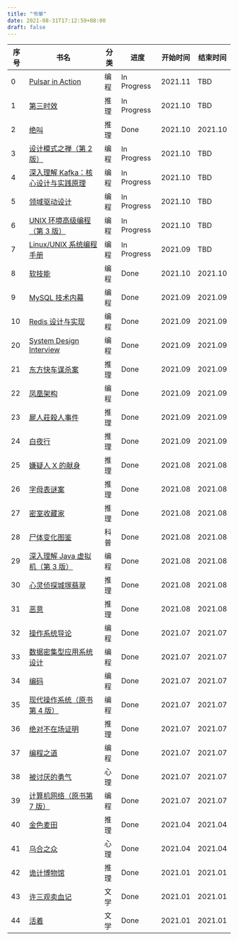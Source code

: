 ```yaml
---
title: "书单"
date: 2021-08-31T17:12:59+08:00
draft: false
---
```


| 序号 | 书名                                                                            | 分类 | 进度        | 开始时间 | 结束时间 |
| ---- | ------------------------------------------------------------------------------- | ---- | ----------- | -------- | -------- |
| 0    | [Pulsar in Action](https://book.douban.com/subject/34615687/)                   | 编程 | In Progress | 2021.11  | TBD      |
| 1    | [第三时效](https://book.douban.com/subject/21324173/)                           | 推理 | In Progress | 2021.10  | TBD      |
| 2    | [绝叫](https://book.douban.com/subject/35031587/)                               | 推理 | Done        | 2021.10  | 2021.10  |
| 3    | [设计模式之禅（第 2 版）](https://book.douban.com/subject/25843319/)            | 编程 | In Progress | 2021.10  | TBD      |
| 4    | [深入理解 Kafka：核心设计与实践原理](https://book.douban.com/subject/30437872/) | 编程 | In Progress | 2021.10  | TBD      |
| 5    | [领域驱动设计](https://book.douban.com/subject/26819666/)                       | 编程 | In Progress | 2021.10  | TBD      |
| 6    | [UNIX 环境高级编程（第 3 版）](https://book.douban.com/subject/25900403)        | 编程 | In Progress | 2021.10  | TBD      |
| 7    | [Linux/UNIX 系统编程手册](https://book.douban.com/subject/25809330/)            | 编程 | In Progress | 2021.09  | TBD      |
| 8    | [软技能](https://book.douban.com/subject/26835090)                              | 编程 | Done        | 2021.10  | 2021.10  |
| 9    | [MySQL 技术内幕](https://book.douban.com/subject/24708143)                      | 编程 | Done        | 2021.09  | 2021.09  |
| 10   | [Redis 设计与实现](https://book.douban.com/subject/25900156)                    | 编程 | Done        | 2021.09  | 2021.09  |
| 20   | [System Design Interview](https://book.douban.com/subject/35246417)             | 编程 | Done        | 2021.09  | 2021.09  |
| 21   | [东方快车谋杀案](https://book.douban.com/subject/1827374)                       | 推理 | Done        | 2021.09  | 2021.09  |
| 22   | [凤凰架构](https://book.douban.com/subject/35492898)                            | 编程 | Done        | 2021.09  | 2021.09  |
| 23   | [屍人莊殺人事件](https://book.douban.com/subject/33456870)                      | 推理 | Done        | 2021.09  | 2021.09  |
| 24   | [白夜行](https://book.douban.com/subject/3259440)                               | 推理 | Done        | 2021.09  | 2021.09  |
| 25   | [嫌疑人 X 的献身](https://book.douban.com/subject/3211779)                      | 推理 | Done        | 2021.08  | 2021.08  |
| 26   | [字母表谜案](https://book.douban.com/subject/35390390)                          | 推理 | Done        | 2021.08  | 2021.08  |
| 27   | [密室收藏家](https://book.douban.com/subject/26348596)                          | 推理 | Done        | 2021.08  | 2021.08  |
| 28   | [尸体变化图鉴](https://book.douban.com/subject/30264678)                        | 科普 | Done        | 2021.08  | 2021.08  |
| 29   | [深入理解 Java 虚拟机（第 3 版）](https://book.douban.com/subject/34907497)     | 编程 | Done        | 2021.08  | 2021.08  |
| 30   | [心灵侦探城塚翡翠](https://book.douban.com/subject/35296788)                    | 推理 | Done        | 2021.08  | 2021.08  |
| 31   | [恶意](https://book.douban.com/subject/26877752)                                | 推理 | Done        | 2021.08  | 2021.08  |
| 32   | [操作系统导论](https://book.douban.com/subject/33463930)                        | 编程 | Done        | 2021.07  | 2021.07  |
| 33   | [数据密集型应用系统设计](https://book.douban.com/subject/30329536)              | 编程 | Done        | 2021.07  | 2021.07  |
| 34   | [编码](https://book.douban.com/subject/4822685/)                                | 编程 | Done        | 2021.07  | 2021.07  |
| 35   | [现代操作系统（原书第 4 版）](https://book.douban.com/subject/27096665)         | 编程 | Done        | 2021.07  | 2021.07  |
| 36   | [绝对不在场证明](https://book.douban.com/subject/34998167)                      | 推理 | Done        | 2021.07  | 2021.07  |
| 37   | [编程之道](https://book.douban.com/subject/1899158)                             | 编程 | Done        | 2021.07  | 2021.07  |
| 38   | [被讨厌的勇气](https://book.douban.com/subject/26369699)                        | 心理 | Done        | 2021.07  | 2021.07  |
| 39   | [计算机网络（原书第 7 版）](https://book.douban.com/subject/30280001)           | 编程 | Done        | 2021.07  | 2021.07  |
| 40   | [金色麦田](https://book.douban.com/subject/33404959)                            | 推理 | Done        | 2021.04  | 2021.04  |
| 41   | [乌合之众](https://book.douban.com/subject/1012611)                             | 心理 | Done        | 2021.04  | 2021.04  |
| 42   | [诡计博物馆](https://book.douban.com/subject/35016085)                          | 推理 | Done        | 2021.01  | 2021.01  |
| 43   | [许三观卖血记](https://book.douban.com/subject/1029791)                         | 文学 | Done        | 2021.01  | 2021.01  |
| 44   | [活着](https://book.douban.com/subject/4913064)                                 | 文学 | Done        | 2021.01  | 2021.01  |
